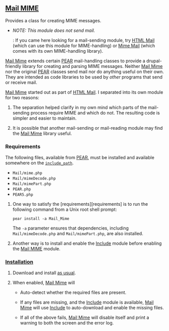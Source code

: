 ## [Mail MIME](http://drupal.org/project/mailmime)

Provides a class for creating MIME messages.

*   *NOTE: This module does not send mail.*

    :   If you came here looking for a mail-sending module, try
        [HTML Mail](http://drupal.org/project/htmlmail) (which can use this
        module for MIME-handling) or
        [Mime Mail](http://drupal.org/project/mimemail) (which comes with its
        own MIME-handling library).

[Mail Mime](http://drupal.org/project/mailmime) extends certain
[PEAR](http://pear.php.net/) mail-handling classes to provide a
drupal-friendly library for creating and parsing MIME messages.  Neither
[Mail Mime](http://drupal.org/project/mailmime) nor the original
[PEAR](http://pear.php.net/) classes send mail nor do anything
useful on their own.  They are intended as code libraries to be used by *other*
programs that send or receive mail.

[Mail Mime](http://drupal.org/project/mailmime) started out as part of
[HTML Mail](http://drupal.org/project/htmlmai).  I separated into its own
module for two reasons:

1.  The separation helped clarify in my own mind which parts of the mail-sending
    process require MIME and which do not.  The resulting code is simpler and
    easier to maintain.

2.  It is possible that another mail-sending or mail-reading module may find the
    [Mail Mime](http://drupal.org/project/mailmime) library useful.

### <a id="requirements">Requirements</a>

The following files, available from [PEAR](http://pear.php.net/), must be
installed and available somewhere on the
[`include_path`](http://php.net/manual/ini.core.php#ini.include-path).

*    `Mail/mime.php`
*    `Mail/mimeDecode.php`
*    `Mail/mimePart.php`
*    `PEAR.php`
*    `PEAR5.php`

1.   One way to satisfy the [requirements][requirements] is to run the following
     command from a Unix root shell prompt:

     `pear install -a Mail_Mime`

     The `-a` parameter ensures that dependencies, including
     `Mail/mimeDecode.php` and `Mail/mimePart.php`, are also installed.

2.   Another way is to install and enable the
     [Include](http://drupal.org/project/include) module before enabling the
     [Mail MIME](http://drupal.org/project/mailmime) module.

### [Installation](http://drupal.org/documentation/install/modules-themes/modules-5-6)

1.  Download and install
    [as usual](http://drupal.org/documentation/install/modules-themes/modules-5-6).

2.  When enabled, [Mail Mime](http://drupal.org/project/mailmime) will

    *   Auto-detect whether the required files are present.

    *   If any files are missing, and the
        [Include](http://drupal.org/project/include) module is available,
        [Mail Mime](http://drupal.org/project/mailmime) will use
        [Include](http://drupal.org/project/include) to auto-download and
        enable the missing files.

    *   If all of the above fails,
        [Mail Mime](http://drupal.org/project/mailmime) will disable itself
        and print a warning to both the screen and the error log.
